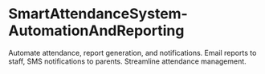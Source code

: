 # SmartAttendanceSystem-AutomationAndReporting
Automate attendance, report generation, and notifications. Email reports to staff, SMS notifications to parents. Streamline attendance management.

